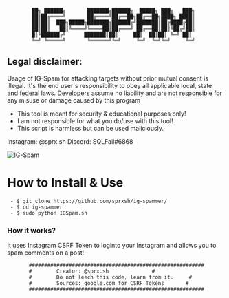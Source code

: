 	 	 	██╗ ██████╗       ███████╗██████╗  █████╗ ███╗   ███╗
	 	 	██║██╔════╝       ██╔════╝██╔══██╗██╔══██╗████╗ ████║
	 	 	██║██║  ███╗█████╗███████╗██████╔╝███████║██╔████╔██║
	 	 	██║██║   ██║╚════╝╚════██║██╔═══╝ ██╔══██║██║╚██╔╝██║
	 	 	█║╚██████╔╝      ███████║██║     ██║  ██║██║ ╚═╝ ██║
	 	 	╚═╝ ╚═════╝       ╚══════╝╚═╝     ╚═╝  ╚═╝╚═╝     ╚═╝


## Legal disclaimer:
Usage of IG-Spam for attacking targets without prior mutual consent is illegal. It's the end user's responsibility to obey all applicable local, state and federal laws. Developers assume no liability and are not responsible for any misuse or damage caused by this program 			
 - This tool is meant for security & educational purposes only!
 - I am not responsible for what you do/use with this tool!
 - This script is harmless but can be used maliciously.

Instagram: @sprx.sh
Discord: SQLFail#6868

![IG-Spam](https://i.imgur.com/NVBGHmC.png)

# How to Install & Use
```
 - $ git clone https://github.com/sprxsh/ig-spammer/
 - $ cd ig-spammer
 - $ sudo python IGSpam.sh
```

### How it works?
It uses Instagram CSRF Token to loginto your Instagram and allows you to spam comments on a post!

		   #########################################################
		   #		Creator: @sprx.sh			   #
		   #		Do not leech this code, learn from it.	   #
		   #		Sources: google.com for CSRF Tokens       #
		   #########################################################
